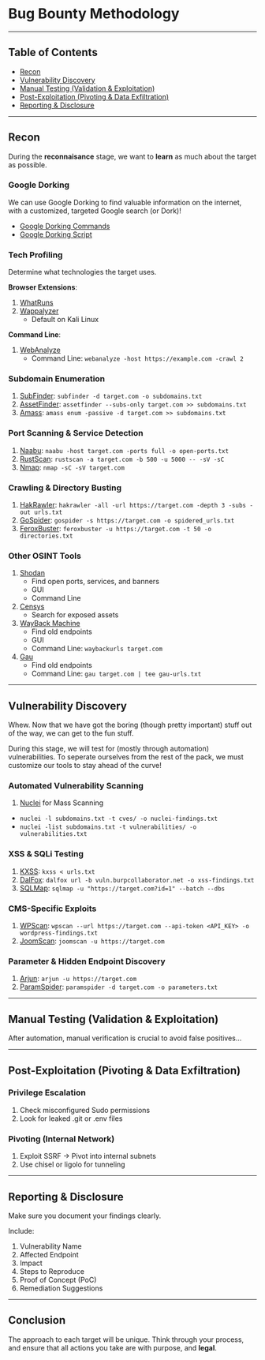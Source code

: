 # Bug Bounty Methodology

---

## Table of Contents
- [Recon](#recon)
- [Vulnerability Discovery](#vulnerability-discovery)
- [Manual Testing (Validation & Exploitation)](#manual-testing-validation--exploitation)
- [Post-Exploitation (Pivoting & Data Exfiltration)](#post-exploitation-pivoting--data-exfiltration)
- [Reporting & Disclosure](#reporting--disclosure)

---

## Recon

During the **reconnaisance** stage, we want to __learn__ as much about the target as possible.

### Google Dorking

We can use Google Dorking to find valuable information on the internet, with a customized, targeted Google search (or Dork)!

- [Google Dorking Commands](google_dorking/README.md)
- [Google Dorking Script](google_dorking/script.py)

### Tech Profiling

Determine what technologies the target uses.

**Browser Extensions**:
1. [WhatRuns](https://www.whatruns.com/)
2. [Wappalyzer](https://www.wappalyzer.com/)
   - Default on Kali Linux
  
**Command Line**:
1. [WebAnalyze](https://github.com/rverton/webanalyze)
   - Command Line: `webanalyze -host https://example.com -crawl 2`

### Subdomain Enumeration
1. [SubFinder](https://github.com/projectdiscovery/subfinder): `subfinder -d target.com -o subdomains.txt`
2. [AssetFinder](https://github.com/tomnomnom/assetfinder): `assetfinder --subs-only target.com >> subdomains.txt`
3. [Amass](https://github.com/owasp-amass/amass): `amass enum -passive -d target.com >> subdomains.txt`

### Port Scanning & Service Detection
1. [Naabu](https://github.com/projectdiscovery/naabu): `naabu -host target.com -ports full -o open-ports.txt`
2. [RustScan](https://github.com/RustScan/RustScan): `rustscan -a target.com -b 500 -u 5000 -- -sV -sC`
3. [Nmap](https://nmap.org/): `nmap -sC -sV target.com`

### Crawling & Directory Busting
1. [HakRawler](https://github.com/hakluke/hakrawler): `hakrawler -all -url https://target.com -depth 3 -subs -out urls.txt`
2. [GoSpider](https://github.com/jaeles-project/gospider): `gospider -s https://target.com -o spidered_urls.txt`
3. [FeroxBuster](https://github.com/epi052/feroxbuster): `feroxbuster -u https://target.com -t 50 -o directories.txt`

### Other OSINT Tools
1. [Shodan](https://www.shodan.io/)
   - Find open ports, services, and banners
   - GUI
   - Command Line
2. [Censys](https://censys.io)
   - Search for exposed assets
3. [WayBack Machine](https://waybackmachine.org)
   - Find old endpoints
   - GUI
   - Command Line: `waybackurls target.com`
4. [Gau](https://github.com/lc/gau)
   - Find old endpoints
   - Command Line: `gau target.com | tee gau-urls.txt`
---

## Vulnerability Discovery

Whew. Now that we have got the boring (though pretty important) stuff out of the way, we can get to the fun stuff.

During this stage, we will test for (mostly through automation) vulnerabilities. To seperate ourselves from the rest of the pack, we must customize our tools to stay ahead of the curve!

### Automated Vulnerability Scanning
1. [Nuclei](https://projectdiscovery.io/nuclei) for Mass Scanning
- `nuclei -l subdomains.txt -t cves/ -o nuclei-findings.txt`
- `nuclei -list subdomains.txt -t vulnerabilities/ -o vulnerabilities.txt`

### XSS & SQLi Testing
1. [KXSS](https://github.com/Emoe/kxss): `kxss < urls.txt`
2. [DalFox](https://github.com/hahwul/dalfox): `dalfox url -b vuln.burpcollaborator.net -o xss-findings.txt`
3. [SQLMap](https://sqlmap.org/): `sqlmap -u "https://target.com?id=1" --batch --dbs`

### CMS-Specific Exploits
1. [WPScan](https://wpscan.com/): `wpscan --url https://target.com --api-token <API_KEY> -o wordpress-findings.txt`
2. [JoomScan](https://github.com/OWASP/joomscan): `joomscan -u https://target.com`

### Parameter & Hidden Endpoint Discovery
1. [Arjun](https://github.com/s0md3v/Arjun): `arjun -u https://target.com`
2. [ParamSpider](https://github.com/devanshbatham/ParamSpider): `paramspider -d target.com -o parameters.txt`

---

## Manual Testing (Validation & Exploitation)

After automation, manual verification is crucial to avoid false positives...

---

## Post-Exploitation (Pivoting & Data Exfiltration)

### Privilege Escalation
1. Check misconfigured Sudo permissions
2. Look for leaked .git or .env files

### Pivoting (Internal Network)
1. Exploit SSRF → Pivot into internal subnets
2. Use chisel or ligolo for tunneling

---

## Reporting & Disclosure

Make sure you document your findings clearly.

Include:
1. Vulnerability Name
2. Affected Endpoint
3. Impact
4. Steps to Reproduce
5. Proof of Concept (PoC)
6. Remediation Suggestions

---

## Conclusion

The approach to each target will be unique. Think through your process, and ensure that all actions you take are with purpose, and **legal**.
